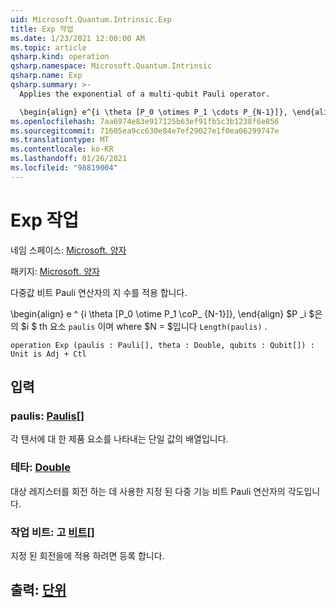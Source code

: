 ```yaml
---
uid: Microsoft.Quantum.Intrinsic.Exp
title: Exp 작업
ms.date: 1/23/2021 12:00:00 AM
ms.topic: article
qsharp.kind: operation
qsharp.namespace: Microsoft.Quantum.Intrinsic
qsharp.name: Exp
qsharp.summary: >-
  Applies the exponential of a multi-qubit Pauli operator.

  \begin{align} e^{i \theta [P_0 \otimes P_1 \cdots P_{N-1}]}, \end{align} where $P_i$ is the $i$th element of `paulis`, and where $N = $`Length(paulis)`.
ms.openlocfilehash: 7aa6974e83e917125b63ef91fb5c3b1238f6e856
ms.sourcegitcommit: 71605ea9cc630e84e7ef29027e1f0ea06299747e
ms.translationtype: MT
ms.contentlocale: ko-KR
ms.lasthandoff: 01/26/2021
ms.locfileid: "98819004"
---
```

# <a name="exp-operation"></a>Exp 작업

네임 스페이스: [Microsoft. 양자](xref:Microsoft.Quantum.Intrinsic)

패키지: [Microsoft. 양자](https://nuget.org/packages/Microsoft.Quantum.QSharp.Core)


다중값 비트 Pauli 연산자의 지 수를 적용 합니다.

\begin{align} e ^ {i \theta [P_0 \otime P_1 \coP_ {N-1}]}, \end{align} $P _i $은의 $i $ th 요소 `paulis` 이며 where $N = $입니다 `Length(paulis)` .

```qsharp
operation Exp (paulis : Pauli[], theta : Double, qubits : Qubit[]) : Unit is Adj + Ctl
```


## <a name="input"></a>입력

### <a name="paulis--pauli"></a>paulis: [Paulis](xref:microsoft.quantum.lang-ref.pauli)[]

각 텐서에 대 한 제품 요소를 나타내는 단일 값의 배열입니다.


### <a name="theta--double"></a>테타: [Double](xref:microsoft.quantum.lang-ref.double)

대상 레지스터를 회전 하는 데 사용한 지정 된 다중 기능 비트 Pauli 연산자의 각도입니다.


### <a name="qubits--qubit"></a>작업 비트: 고 [비트](xref:microsoft.quantum.lang-ref.qubit)[]

지정 된 회전을에 적용 하려면 등록 합니다.



## <a name="output--unit"></a>출력: [단위](xref:microsoft.quantum.lang-ref.unit)

